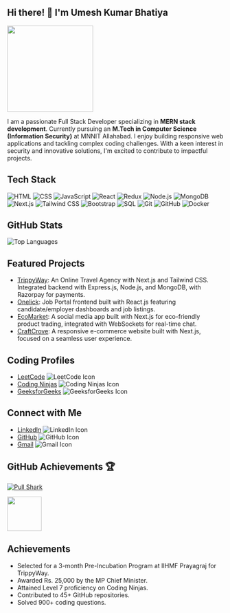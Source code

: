 ## Hi there! 👋 I'm Umesh Kumar Bhatiya

<img src="https://media.giphy.com/media/WUlplcMpOCEmTGBtBW/giphy.gif" width="200">

I am a passionate Full Stack Developer specializing in **MERN stack development**. Currently pursuing an **M.Tech in Computer Science (Information Security)** at MNNIT Allahabad. I enjoy building responsive web applications and tackling complex coding challenges. With a keen interest in security and innovative solutions, I'm excited to contribute to impactful projects.

## Tech Stack
![HTML](https://img.shields.io/badge/-HTML-E34F26?logo=html5&logoColor=white)
![CSS](https://img.shields.io/badge/-CSS-1572B6?logo=css3&logoColor=white)
![JavaScript](https://img.shields.io/badge/-JavaScript-F7DF1E?logo=javascript&logoColor=black)
![React](https://img.shields.io/badge/-React-61DAFB?logo=react&logoColor=white)
![Redux](https://img.shields.io/badge/-Redux-764ABC?logo=redux&logoColor=white)
![Node.js](https://img.shields.io/badge/-Node.js-339933?logo=node.js&logoColor=white)
![MongoDB](https://img.shields.io/badge/-MongoDB-47A248?logo=mongodb&logoColor=white)
![Next.js](https://img.shields.io/badge/-Next.js-000000?logo=next.js&logoColor=white)
![Tailwind CSS](https://img.shields.io/badge/-Tailwind%20CSS-38B2AC?logo=tailwind-css&logoColor=white)
![Bootstrap](https://img.shields.io/badge/-Bootstrap-7952B3?logo=bootstrap&logoColor=white)
![SQL](https://img.shields.io/badge/-SQL-4479A1?logo=MySQL&logoColor=white)
![Git](https://img.shields.io/badge/-Git-F05032?logo=git&logoColor=white)
![GitHub](https://img.shields.io/badge/-GitHub-181717?logo=github&logoColor=white)
![Docker](https://img.shields.io/badge/-Docker-2496ED?logo=docker&logoColor=white)

## GitHub Stats
<!-- [![GitHub Streak](https://streak-stats.demolab.com/?user=umeshbhatiya143&theme=highcontrast&hide_border=true&ring=FF4500&fire=FF4500&currStreakLabel=FF4500&sideLabels=44CC11)](https://git.io/streak-stats) -->

![Top Languages](https://github-readme-stats.vercel.app/api/top-langs/?username=umeshbhatiya143&layout=compact&theme=dark)

## Featured Projects

- [TrippyWay](https://github.com/umeshbhatiya143/TrippyWay): An Online Travel Agency with Next.js and Tailwind CSS. Integrated backend with Express.js, Node.js, and MongoDB, with Razorpay for payments.
- [Onelick](https://github.com/umeshbhatiya143/Onelick): Job Portal frontend built with React.js featuring candidate/employer dashboards and job listings.
- [EcoMarket](https://github.com/umeshbhatiya143/EcoMarket): A social media app built with Next.js for eco-friendly product trading, integrated with WebSockets for real-time chat.
- [CraftCrove](https://github.com/umeshbhatiya143/CraftCrove): A responsive e-commerce website built with Next.js, focused on a seamless user experience.

## Coding Profiles
- [LeetCode](https://leetcode.com/umeshbhatiya143) ![LeetCode Icon](https://img.shields.io/badge/LeetCode-FFA116?logo=leetcode&logoColor=white)
- [Coding Ninjas](https://codingninjas.com/profile/umeshbhatiya515) ![Coding Ninjas Icon](https://img.shields.io/badge/Coding%20Ninjas-0082C6?logo=codingninjas&logoColor=white)
- [GeeksforGeeks](https://auth.geeksforgeeks.org/user/umeshbhatiya143/profile) ![GeeksforGeeks Icon](https://img.shields.io/badge/GeeksforGeeks-5B9A2C?logo=geeksforgeeks&logoColor=white)

## Connect with Me
- [LinkedIn](https://linkedin.com/in/umeshbhatiya) ![LinkedIn Icon](https://img.shields.io/badge/Connect%20on-LinkedIn-0A66C2?logo=linkedin&logoColor=white)
- [GitHub](https://github.com/umeshbhatiya143) ![GitHub Icon](https://img.shields.io/badge/Connect%20on-GitHub-181717?logo=github&logoColor=white)
- [Gmail](mailto:umesh.bhatiya515@gmail.com) ![Gmail Icon](https://img.shields.io/badge/Email-umesh.bhatiya515@gmail.com-D14836?logo=gmail&logoColor=white)
## GitHub Achievements 🏆

[![Pull Shark](https://img.shields.io/badge/Pull%20Shark-Helped%20resolve%20issues%20by%20contributing%20useful%20pull%20requests-4D8CFF?logo=github&logoColor=white)](https://github.com/umeshbhatiya143?tab=achievements)

<img src="https://github.githubassets.com/assets/pull-shark-default-498c279a747d.png" width="80">

## Achievements
- Selected for a 3-month Pre-Incubation Program at IIHMF Prayagraj for TrippyWay.
- Awarded Rs. 25,000 by the MP Chief Minister.
- Attained Level 7 proficiency on Coding Ninjas.
- Contributed to 45+ GitHub repositories.
- Solved 900+ coding questions.
